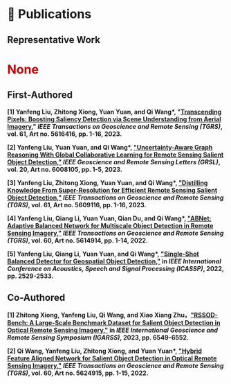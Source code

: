 
# 📝 Publications 

## <b>Representative Work<b>

# <font color="#C00000">None</font>

## <b>First-Authored<b>

[1] <b>Yanfeng Liu</b>, Zhitong Xiong, Yuan Yuan, and Qi Wang*, "<a href="https://ieeexplore.ieee.org/document/10193847">Transcending Pixels: Boosting Saliency Detection via Scene Understanding from Aerial Imagery</a>," *IEEE Transactions on Geoscience and Remote Sensing (TGRS)*, vol. 61, Art no. 5616416, pp. 1-16, 2023.

[2] <b>Yanfeng Liu</b>, Yuan Yuan, and Qi Wang*, <a href="https://ieeexplore.ieee.org/document/10195976">"Uncertainty-Aware Graph Reasoning With Global Collaborative Learning for Remote Sensing Salient Object Detection,"</a>  *IEEE Geoscience and Remote Sensing Letters (GRSL)*, vol. 20, Art no. 6008105, pp. 1-5, 2023.

[3] <b>Yanfeng Liu</b>, Zhitong Xiong, Yuan Yuan, and Qi Wang*, <a href="https://ieeexplore.ieee.org/document/10102592">"Distilling Knowledge From Super-Resolution for Efficient Remote Sensing Salient Object Detection,"</a> *IEEE Transactions on Geoscience and Remote Sensing (TGRS)*, vol. 61, Art no. 5609116, pp. 1-16, 2023.

[4] <b>Yanfeng Liu</b>, Qiang Li, Yuan Yuan, Qian Du, and Qi Wang*, <a href="https://ieeexplore.ieee.org/document/9643004">"ABNet: Adaptive Balanced Network for Multiscale Object Detection in Remote Sensing Imagery,"</a> *IEEE Transactions on Geoscience and Remote Sensing (TGRS)*, vol. 60, Art no. 5614914, pp. 1-14, 2022.

[5] <b>Yanfeng Liu</b>, Qiang Li, Yuan Yuan, and Qi Wang*, <a href="https://ieeexplore.ieee.org/document/9746853">"Single-Shot Balanced Detector for Geospatial Object Detection,"</a> in *IEEE International Conference on Acoustics, Speech and Signal Processing (ICASSP)*, 2022, pp. 2529-2533. 

## <b>Co-Authored</b> 

[1] Zhitong Xiong, <b>Yanfeng Liu</b>, Qi Wang, and Xiao Xiang Zhu，<a href="https://ieeexplore.ieee.org/document/10281525">"RSSOD-Bench: A Large-Scale Benchmark Dataset for Salient Object Detection in Optical Remote Sensing Imagery,"</a> in *IEEE International Geoscience and Remote Sensing Symposium (IGARSS)*, 2023, pp. 6549-6552. 

[2] Qi Wang, <b>Yanfeng Liu</b>, Zhitong Xiong, and Yuan Yuan*, <a href="https://ieeexplore.ieee.org/document/9791375">"Hybrid Feature Aligned Network for Salient Object Detection in Optical Remote Sensing Imagery,"</a> *IEEE Transactions on Geoscience and Remote Sensing (TGRS)*, vol. 60, Art no. 5624915, pp. 1-15, 2022. 
